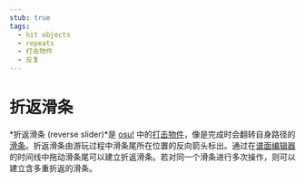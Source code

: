 ```yaml
---
stub: true
tags:
  - hit objects
  - repeats
  - 打击物件
  - 反复
---
```


# 折返滑条

*折返滑条 (reverse slider)*是 [osu!](/wiki/Game_mode/osu!) 中的[打击物件](/wiki/Gameplay/Hit_object)，像是完成时会翻转自身路径的[滑条](/wiki/Gameplay/Hit_object/Slider)。折返滑条由游玩过程中滑条尾所在位置的反向箭头标出。通过在[谱面编辑器](/wiki/Client/Beatmap_editor)的时间线中拖动滑条尾可以建立折返滑条。若对同一个滑条进行多次操作，则可以建立含多重折返的滑条。
